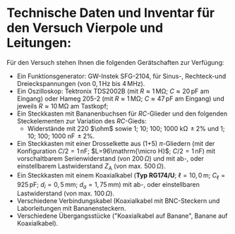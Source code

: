 # Technische Daten und Inventar für den Versuch Vierpole und Leitungen:

Für den Versuch stehen Ihnen die folgenden Gerätschaften zur Verfügung:

- Ein Funktionsgenerator: GW-Instek SFG-2104, für Sinus-, Rechteck-und Dreieckspannungen (von $0,1\,\mathrm{Hz}$ bis $4\,\mathrm{MHz}$).
- Ein Oszilloskop: Tektronix TDS2002B (mit $R\approx1\,\mathrm{M\Omega}$; $C\approx20\,\mathrm{pF}$ am Eingang) oder Hameg 205-2 (mit $R\approx1\,\mathrm{M\Omega}$; $C\approx47\,\mathrm{pF}$ am Eingang) und jeweils $R\approx10\,\mathrm{M\Omega}$ am Tastkopf;
- Ein Steckkasten mit Bananenbuchsen für $RC$-Glieder und den folgenden Steckelementen zur Variation des $RC$-Gieds:
  - Widerstände mit 220 $\ohm$ sowie 1; 10; 100; 1000 $\mathrm{k\Omega}\,\pm2\%$ und 1; 10; 100; 1000 $\mathrm{nF}\,\pm 2\%$. 
- Ein Steckkasten mit einer Drosselkette aus (1+5) $\pi$-Gliedern (mit der Konfiguration $C/2=1\,\mathrm{nF}$; $L=96\mathrm{\micro H}$; $C/2=1\,\mathrm{nF}$) mit vorschaltbarem Serienwiderstand (von $200\,\Omega$) und mit ab-, oder einstellbarem Lastwiderstand $Z_{\mathrm{A}}$ (von max. $500\,\Omega$).
- Ein Steckkasten mit einem Koaxialkabel (**Typ RG174/U**; $\ell=10,0\,\mathrm{m}$; $C_{\ell}=925\,\mathrm{pF}$; $d_{i}=0,5\,\mathrm{mm}$; $d_{a}=1,75\,\mathrm{mm}$) mit ab-, oder einstellbaren Lastwiderstand (von max. $100\,\Omega$).
- Verschiedene Verbindungskabel (Koaxialkabel mit BNC-Steckern und Laborleitungen mit Bananensteckern.
- Verschiedene Übergangsstücke ("Koaxialkabel auf Banane", Banane auf Koaxialkabel).

